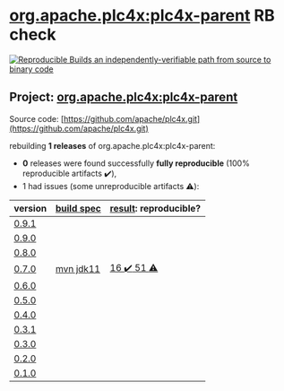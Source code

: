 [org.apache.plc4x:plc4x-parent](https://search.maven.org/artifact/org.apache.plc4x/plc4x-parent/) RB check
=======

[![Reproducible Builds](https://reproducible-builds.org/images/logos/rb.svg) an independently-verifiable path from source to binary code](https://reproducible-builds.org/)

## Project: [org.apache.plc4x:plc4x-parent](https://search.maven.org/artifact/org.apache.plc4x/plc4x-parent/)

Source code: [https://github.com/apache/plc4x.git](https://github.com/apache/plc4x.git)

rebuilding **1 releases** of org.apache.plc4x:plc4x-parent:
- **0** releases were found successfully **fully reproducible** (100% reproducible artifacts :heavy_check_mark:),
- 1 had issues (some unreproducible artifacts :warning:):

| version | [build spec](BUILDSPEC.md) | [result](https://reproducible-builds.org/docs/jvm/): reproducible? |
| -- | --------- | ------ |
| [0.9.1](https://search.maven.org/artifact/org.apache.plc4x.plugins/plc4x-code-generaton/0.9.1/pom) | | |
| [0.9.0](https://search.maven.org/artifact/org.apache.plc4x.plugins/plc4x-code-generaton/0.9.0/pom) | | |
| [0.8.0](https://search.maven.org/artifact/org.apache.plc4x.plugins/plc4x-code-generaton/0.8.0/pom) | | |
| [0.7.0](https://search.maven.org/artifact/org.apache.plc4x/plc4x-parent/0.7.0/pom) | [mvn jdk11](plc4x-0.7.0.buildspec) | [16 :heavy_check_mark:  51 :warning:](plc4x-tools-0.7.0.buildcompare) |
| [0.6.0](https://search.maven.org/artifact/org.apache.plc4x/plc4x-parent/0.6.0/pom) | | |
| [0.5.0](https://search.maven.org/artifact/org.apache.plc4x/plc4x-parent/0.5.0/pom) | | |
| [0.4.0](https://search.maven.org/artifact/org.apache.plc4x/plc4x-parent/0.4.0/pom) | | |
| [0.3.1](https://search.maven.org/artifact/org.apache.plc4x/plc4x-parent/0.3.1/pom) | | |
| [0.3.0](https://search.maven.org/artifact/org.apache.plc4x/plc4x-parent/0.3.0/pom) | | |
| [0.2.0](https://search.maven.org/artifact/org.apache.plc4x/plc4x-parent/0.2.0/pom) | | |
| [0.1.0](https://search.maven.org/artifact/org.apache.plc4x/plc4x-parent/0.1.0/pom) | | |
